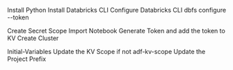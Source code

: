 Install Python
Install Databricks CLI
Configure Databricks CLI dbfs configure --token


Create Secret Scope
Import Notebook
Generate Token and add the token to KV
Create Cluster

Initial-Variables
Update the KV Scope if not adf-kv-scope
Update the Project Prefix
